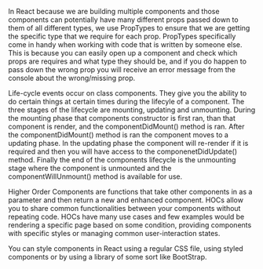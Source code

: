 In React because we are building multiple components and those components can potentially have many different props passed down to them of all different types, we use PropTypes to ensure that we are getting the specific type that we require for each prop. PropTypes specifically come in handy when working with code that is written by someone else. This is because you can easily open up a component and check which props are requires and what type they should be, and if you do happen to pass down the wrong prop you will receive an error message from the console about the wrong/missing prop. 

Life-cycle events occur on class components. They give you the ability to do certain things at certain times during the lifecyle of a component. The three stages of the lifecycle are mounting, updating and unmounting. During the mounting phase that components constructor is first ran, than that component is render, and the componentDidMount() method is ran. After the componentDidMount() method is ran the component moves to a updating phase. In the updating phase the component will re-render if it is required and then you will have access to the componenetDidUpdate() method. Finally the end of the components lifecycle is the unmounting stage where the component is unmounted and the componentWillUnmount() method is available for use.  

Higher Order Components are functions that take other components in as a parameter and then return a new and enhanced component. HOCs allow you to share common functionalities between your components without repeating code. HOCs have many use cases and few examples would be rendering a specific page based on some condition, providing components with specific styles or  managing common user-interaction states.

You can style components in React using a regular CSS file, using styled components or by using a library of some sort like BootStrap.